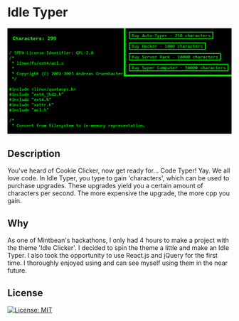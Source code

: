 # Idle Typer
![A screenshot of Idle Typer](idle-typer.png)

## Description
You've heard of Cookie Clicker, now get ready for... Code Typer! Yay. We all love code.
In Idle Typer, you type to gain 'characters', which can be used to purchase upgrades. These upgrades yield you
a certain amount of characters per second. The more expensive the upgrade, the more cpp you gain.

## Why
As one of Mintbean's hackathons, I only had 4 hours to make a project with the theme 'Idle Clicker'. I decided
to spin the theme a little and make an Idle Typer. I also took the opportunity to use React.js and jQuery for 
the first time. I thoroughly enjoyed using and can see myself using them in the near future.

## License
[![License: MIT](https://img.shields.io/badge/License-MIT-yellow.svg)](https://opensource.org/licenses/MIT)
